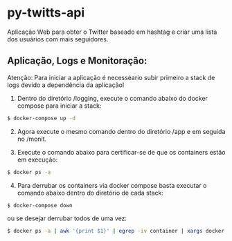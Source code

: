 # py-twitts-api
Aplicação Web para obter o Twitter baseado em hashtag e criar uma lista dos usuários com mais seguidores.

## Aplicação, Logs e Monitoração:
Atenção: 
  Para iniciar a aplicação é necesséario subir primeiro a stack de logs devido a dependência da aplicação!

1) Dentro do diretório /logging, execute o comando abaixo do docker compose para iniciar a stack:
```bash
$ docker-compose up -d
```
2) Agora execute o mesmo comando dentro do diretório /app e em seguida no /monit.

3) Execute o comando abaixo para certificar-se de que os containers estão em execução:
```bash
$ docker ps -a
```
4) Para derrubar os containers via docker compose basta executar o comando abaixo dentro do diretório de cada stack:
```bash
$ docker-compose down
```
ou se desejar derrubar todos de uma vez:
```bash
$ docker ps -a | awk '{print $1}' | egrep -iv container | xargs docker rm -f
```
